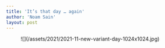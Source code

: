 ```yaml
---
title: 'It’s that day … again'
author: 'Noam Sain'
layout: post
---
```


<figure class="wp-block-image size-large">![](/assets/2021/2021-11-new-variant-day-1024x1024.jpg)</figure>